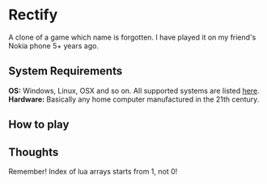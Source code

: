 # Rectify
A clone of a game which name is forgotten. I have played it on my friend's Nokia phone 5+ years ago.

## System Requirements
**OS:** Windows, Linux, OSX and so on. All supported systems are listed [here](https://www.love2d.org/).
**Hardware:** Basically any home computer manufactured in the 21th century.

## How to play

## Thoughts
Remember! Index of lua arrays starts from 1, not 0!
